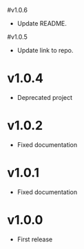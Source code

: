 #v1.0.6

- Update README.

#v1.0.5

- Update link to repo.

# v1.0.4

- Deprecated project

# v1.0.2

- Fixed documentation

# v1.0.1

- Fixed documentation

# v1.0.0

- First release